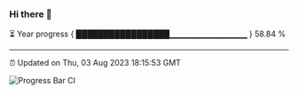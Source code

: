 ### Hi there 👋

⏳ Year progress { █████████████████▁▁▁▁▁▁▁▁▁▁▁▁▁ } 58.84 %

---

⏰ Updated on Thu, 03 Aug 2023 18:15:53 GMT

![Progress Bar CI](https://github.com/liununu/liununu/workflows/Progress%20Bar%20CI/badge.svg)
